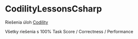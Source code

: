 # CodilityLessonsCsharp

Riešenia úloh [Codility](https://app.codility.com/programmers/lessons/1-iterations/)

Všetky riešenia s 100% Task Score / Correctness / Performance